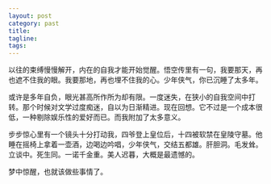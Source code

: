 ```yaml
---
layout: post
category: past
title: 
tagline:
tags: 
---
```


以往的束缚慢慢解开，内在的自我才能开始觉醒。悟空传里有一句，我要那天，再也遮不住我的眼。我要那地，再也埋不住我的心。少年侠气，你已沉睡了太多年。

或许是多年自负，眼光甚高所作所为却有限。一度迷失，在狭小的自我空间中打转。那个时候对文学过度痴迷，自以为日渐精进。现在回想。它不过是一个成本很低，一种剔除娱乐性的爱好而已。而我附加了太多意义。

步步惊心里有一个镜头十分打动我，四爷登上皇位后，十四被软禁在皇陵守墓。他睡在摇椅上拿着一壶酒，边喝边吟唱，少年侠气，交结五都雄。肝胆洞。毛发耸。立谈中。死生同。一诺千金重。美人迟暮，大概是最遗憾的。

梦中惊醒，也就该做些事情了。
